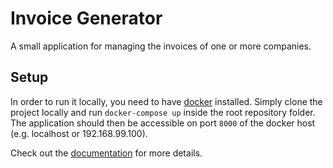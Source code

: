 # Invoice Generator
A small application for managing the invoices of one or more companies.

## Setup
In order to run it locally, you need to have [docker](https://www.docker.com/get-started) installed. Simply clone the project locally and run `docker-compose up` inside the root repository folder. The application should then be accessible on port `8000` of the docker host (e.g. localhost or 192.168.99.100).

Check out the [documentation](docs/documentation.md) for more details.
